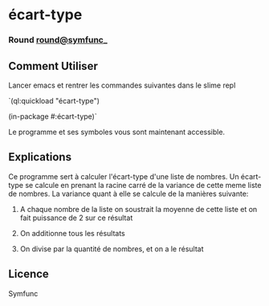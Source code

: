 # écart-type
### Round <round@symfunc>_

## Comment Utiliser

Lancer emacs et rentrer les commandes suivantes dans le slime repl

`(ql:quickload "écart-type")

(in-package #:écart-type)`

Le programme et ses symboles vous sont maintenant accessible.

## Explications

Ce programme sert à calculer l'écart-type d'une liste de nombres. Un écart-type se calcule en prenant la racine carré de la variance de cette meme liste de nombres.
La variance quant à elle se calcule de la manières suivante:

1) A chaque nombre de la liste on soustrait la moyenne de cette liste et on fait puissance de 2 sur ce résultat

2) On additionne tous les résultats

3) On divise par la quantité de nombres, et on a le résultat


## Licence

Symfunc

